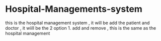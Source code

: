 # Hospital-Managements-system
this is the hospital management system , it will be add the patient and doctor , it wiill be the 2 option 1. add and remove , this is the same as the hospital management

